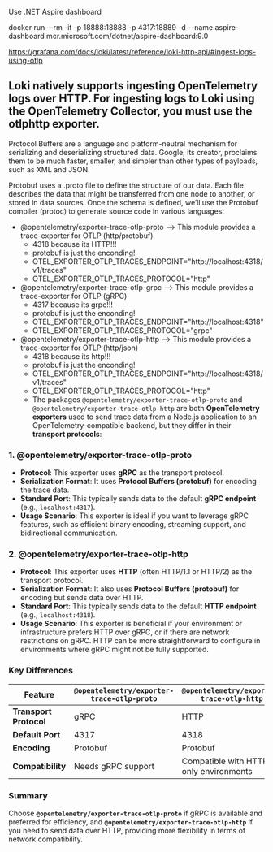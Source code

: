 Use .NET Aspire dashboard

docker run --rm -it -p 18888:18888 -p 4317:18889 -d --name aspire-dashboard mcr.microsoft.com/dotnet/aspire-dashboard:9.0

https://grafana.com/docs/loki/latest/reference/loki-http-api/#ingest-logs-using-otlp

## Loki natively supports ingesting OpenTelemetry logs over HTTP. For ingesting logs to Loki using the OpenTelemetry Collector, you must use the otlphttp exporter.

Protocol Buffers are a language and platform-neutral mechanism for serializing and deserializing structured data. Google, its creator, proclaims them to be much faster, smaller, and simpler than other types of payloads, such as XML and JSON.

Protobuf uses a .proto file to define the structure of our data. Each file describes the data that might be transferred from one node to another, or stored in data sources. Once the schema is defined, we’ll use the Protobuf compiler (protoc) to generate source code in various languages:

- @opentelemetry/exporter-trace-otlp-proto --> This module provides a trace-exporter for OTLP (http/protobuf)
  - 4318 because its HTTP!!!
  - protobuf is just the enconding!
  - OTEL_EXPORTER_OTLP_TRACES_ENDPOINT="http://localhost:4318/v1/traces"
  - OTEL_EXPORTER_OTLP_TRACES_PROTOCOL="http"
- @opentelemetry/exporter-trace-otlp-grpc --> This module provides a trace-exporter for OTLP (gRPC)
  - 4317 because its grpc!!!
  - protobuf is just the enconding!
  - OTEL_EXPORTER_OTLP_TRACES_ENDPOINT="http://localhost:4318"
  - OTEL_EXPORTER_OTLP_TRACES_PROTOCOL="grpc"
- @opentelemetry/exporter-trace-otlp-http --> This module provides a trace-exporter for OTLP (http/json)
  - 4318 because its http!!!
  - protobuf is just the enconding!
  - OTEL_EXPORTER_OTLP_TRACES_ENDPOINT="http://localhost:4318/v1/traces"
  - OTEL_EXPORTER_OTLP_TRACES_PROTOCOL="http"
  - The packages `@opentelemetry/exporter-trace-otlp-proto` and `@opentelemetry/exporter-trace-otlp-http` are both **OpenTelemetry exporters** used to send trace data from a Node.js application to an OpenTelemetry-compatible backend, but they differ in their **transport protocols**:

### 1. **@opentelemetry/exporter-trace-otlp-proto**

- **Protocol**: This exporter uses **gRPC** as the transport protocol.
- **Serialization Format**: It uses **Protocol Buffers (protobuf)** for encoding the trace data.
- **Standard Port**: This typically sends data to the default **gRPC endpoint** (e.g., `localhost:4317`).
- **Usage Scenario**: This exporter is ideal if you want to leverage gRPC features, such as efficient binary encoding, streaming support, and bidirectional communication.

### 2. **@opentelemetry/exporter-trace-otlp-http**

- **Protocol**: This exporter uses **HTTP** (often HTTP/1.1 or HTTP/2) as the transport protocol.
- **Serialization Format**: It also uses **Protocol Buffers (protobuf)** for encoding but sends data over HTTP.
- **Standard Port**: This typically sends data to the default **HTTP endpoint** (e.g., `localhost:4318`).
- **Usage Scenario**: This exporter is beneficial if your environment or infrastructure prefers HTTP over gRPC, or if there are network restrictions on gRPC. HTTP can be more straightforward to configure in environments where gRPC might not be fully supported.

### Key Differences

| Feature                | `@opentelemetry/exporter-trace-otlp-proto` | `@opentelemetry/exporter-trace-otlp-http` |
| ---------------------- | ------------------------------------------ | ----------------------------------------- |
| **Transport Protocol** | gRPC                                       | HTTP                                      |
| **Default Port**       | 4317                                       | 4318                                      |
| **Encoding**           | Protobuf                                   | Protobuf                                  |
| **Compatibility**      | Needs gRPC support                         | Compatible with HTTP-only environments    |

### Summary

Choose **`@opentelemetry/exporter-trace-otlp-proto`** if gRPC is available and preferred for efficiency, and **`@opentelemetry/exporter-trace-otlp-http`** if you need to send data over HTTP, providing more flexibility in terms of network compatibility.
